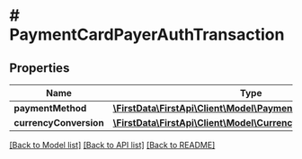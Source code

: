 # # PaymentCardPayerAuthTransaction

## Properties

Name | Type | Description | Notes
------------ | ------------- | ------------- | -------------
**paymentMethod** | [**\FirstData\FirstApi\Client\Model\PaymentCardPaymentMethod**](PaymentCardPaymentMethod.md) |  | 
**currencyConversion** | [**\FirstData\FirstApi\Client\Model\CurrencyConversion**](CurrencyConversion.md) |  | [optional] 

[[Back to Model list]](../../README.md#documentation-for-models) [[Back to API list]](../../README.md#documentation-for-api-endpoints) [[Back to README]](../../README.md)



